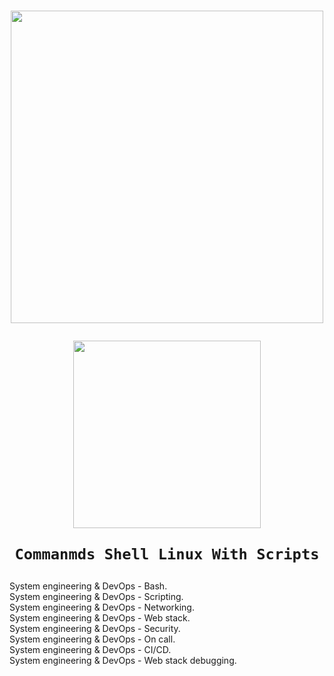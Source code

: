 <h1 align="center">
  <p align="center"><img src="https://assets.holbertonschool.com/media_images/files/000/001/247/original/header-logo-700.png" width="500">
  <p align="center"><img src="https://img2.freepng.es/20180723/ky/kisspng-devops-software-developer-agile-software-developme-icon-devops-logo-5b565033c3a7e2.2180945115323832838014.jpg" width="300">
    
    Commanmds Shell Linux With Scripts
    
  </p>
</h1>

System engineering & DevOps - Bash.  
System engineering & DevOps - Scripting.  
System engineering & DevOps - Networking.  
System engineering & DevOps - Web stack.  
System engineering & DevOps - Security.  
System engineering & DevOps - On call.  
System engineering & DevOps - CI/CD.  
System engineering & DevOps - Web stack debugging.  
